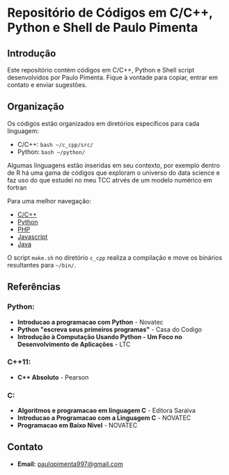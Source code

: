 # Repositório de Códigos em C/C++, Python e Shell de Paulo Pimenta

## Introdução

Este repositório contém códigos em C/C++, Python e Shell script desenvolvidos por Paulo Pimenta. Fique à vontade para copiar, entrar em contato e enviar sugestões.

## Organização

Os códigos estão organizados em diretórios específicos para cada linguagem:

- C/C++:  ```bash ~/c_cpp/src/```
- Python: ```bash ~/python/```

Algumas linguagens estão inseridas em seu contexto, por exemplo dentro de R há uma gama de códigos que exploram o universo do data science e faz uso do que estudei no meu TCC atrvés de um modelo numérico em fortran

Para uma melhor navegação:

- [C/C++](https://github.com/paulopimenta6/ph_codes/tree/master/c_cpp)
- [Python](https://github.com/paulopimenta6/ph_codes/tree/master/python)
- [PHP](https://github.com/paulopimenta6/ph_codes/tree/master/php)
- [Javascript](https://github.com/paulopimenta6/ph_codes/tree/master/php)
- [Java](https://github.com/paulopimenta6/ph_codes/tree/master/java)

O script `make.sh` no diretório `c_cpp` realiza a compilação e move os binários resultantes para `~/bin/`.

## Referências

### Python:

- **Introducao a programacao com Python** - Novatec
- **Python "escreva seus primeiros programas"** - Casa do Codigo
- **Introdução à Computação Usando Python - Um Foco no Desenvolvimento de Aplicações** - LTC

### C++11:

- **C++ Absoluto** - Pearson

### C:

- **Algoritmos e programacao em linguagem C** - Editora Saraiva
- **Introducao a Programacao com a Linguagem C** - NOVATEC
- **Programacao em Baixo Nivel** - NOVATEC

## Contato

- **Email:** paulopimenta997@gmail.com